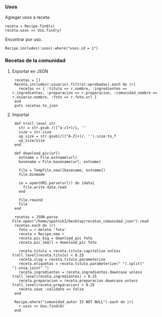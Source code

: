 ### Usos

Agregar usos a receta.

    receta = Recipe.find(x)
    receta.usos << Uso.find(y)

Encontrar por uso.
    
    Recipe.includes(:usos).where("usos.id = 1")


### Recetas de la comunidad

1. Exportar en JSON

        recetas = []
        Receta.includes(:usuario).filtro(:aprobadas).each do |r|
          recetas << { :titulo => r.nombre, :ingredientes => r.ingredientes, :preparacion => r.preparacion, :comunidad_nombre => r.usuario.nombre, :foto => r.foto.url }
        end
        puts recetas.to_json

2. Importar

        def troll_level str
          str = str.gsub /([^a-z]+)/i, ''
          size = str.size
          up_size = str.gsub(/([^A-Z]+)/, '').size.to_f
          up_size/size
        end

        def download_pic(url)
          extname = File.extname(url)
          basename = File.basename(url, extname)
          
          file = Tempfile.new([basename, extname])
          file.binmode
          
          io = open(URI.parse(url)) do |data|  
            file.write data.read
          end
          
          file.rewind
          file
        end

        recetas = JSON.parse File.open("/home/sputnik3/Desktop/recetas_comunidad.json").read
        recetas.each do |r|
          foto = r.delete 'foto'
          receta = Recipe.new r
          receta.pic_big = download_pic foto
          receta.pic_small = download_pic foto
          
          receta.titulo = receta.titulo.capitalize unless troll_level(receta.titulo) < 0.25
          receta.slug = receta.titulo.parameterize
          receta.etiquetas = receta.titulo.parameterize(" ").split(" ").uniq.join(" ")
          receta.ingredientes = receta.ingredientes.downcase unless troll_level(receta.ingredientes) < 0.25
          receta.preparacion = receta.preparacion.downcase unless troll_level(receta.preparacion) < 0.25
          receta.save :validate => false
        end

        Recipe.where("comunidad_autor IS NOT NULL").each do |r|
          r.usos << Uso.find(8)
        end
